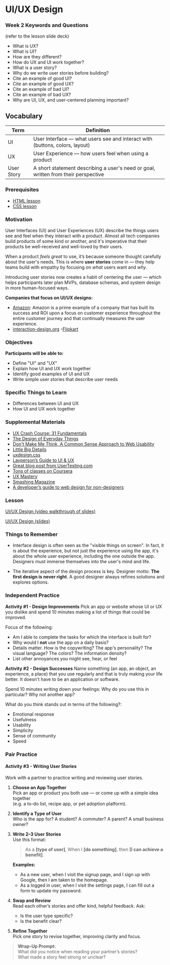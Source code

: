 # UI/UX Design

### Week 2 Keywords and Questions

(refer to the lesson slide deck)

- What is UX?
- What is UI?
- How are they different?
- How do UX and UI work together?
- What is a user story?
- Why do we write user stories before building?
- Cite an example of good UI?
- Cite an example of good UX?
- Cite an example of bad UI?
- Cite an example of bad UX?
- Why are UI, UX, and user-centered planning important?

## Vocabulary

| Term | Definition |
|------|------------|
| UI | User Interface — what users see and interact with (buttons, colors, layout) |
| UX | User Experience — how users feel when using a product |
| User Story | A short statement describing a user's need or goal, written from their perspective |

### Prerequisites

- [HTML lesson](/web/html.md)
- [CSS lesson](/web/css.md)

### Motivation

User Interfaces (UI) and User Experiences (UX) describe the things users see and feel when they interact with a product. Almost all tech companies build products of some kind or another, and it's imperative that their products be well-received and well-loved by their users.

When a product *feels great* to use, it’s because someone thought carefully about the user's needs. This is where **user stories** come in — they help teams build with empathy by focusing on *what* users want and *why*.

Introducing user stories now creates a habit of centering the user — which helps participants later plan MVPs, database schemas, and system design in more human-focused ways.


**Companies that focus on UI/UX designs:**

- [Amazon](https://www.amazon.com/): Amazon is a prime example of a company that has built its success and ROI upon a focus on customer experience throughout the entire customer journey and that continually measures the user experience.
- [interaction-design.org](https://www.interaction-design.org/literature/article/improve-customer-experience-with-ux-investments-that-increase-roi) -[Flipkart](https://www.flipkart.com/)

### Objectives

**Participants will be able to:**

- Define "UI" and "UX"
- Explain how UI and UX work together
- Identify good examples of UI and UX
- Write simple user stories that describe user needs

### Specific Things to Learn

- Differences between UI and UX
- How UI and UX work together

### Supplemental Materials

- [UX Crash Course: 31 Fundamentals](https://thehipperelement.com/post/75476711614/ux-crash-course-31-fundamentals)
- [The Design of Everyday Things](https://www.amazon.com/Design-Everyday-Things-Revised-Expanded/dp/0465050654)
- [Don't Make Me Think, A Common Sense Approach to Web Usability](https://www.amazon.com/Dont-Make-Think-Revisited-Usability/dp/0321965515)
- [Little Big Details](http://littlebigdetails.com/)
- [uxdesign.css](https://uxdesign.cc/)
- [Layperson’s Guide to UI & UX](https://careerfoundry.com/en/blog/ux-design/the-difference-between-ux-and-ui-design-a-laymans-guide/)
- [Great blog post from UserTesting.com](https://www.usertesting.com/blog/2016/04/27/ui-vs-ux/)
- [Tons of classes on Coursera](https://www.coursera.org/courses?languages=en&query=ux+design)
- [UX Mastery](http://uxmastery.com/resources/process/)
- [Smashing Magazine](https://www.smashingmagazine.com/)
- [A developer’s guide to web design for non-designers](https://medium.freecodecamp.org/a-developers-guide-to-web-design-for-non-designers-1f64ce28c38d)

### Lesson

[UI/UX Design (video walkthrough of slides)](https://drive.google.com/file/d/16tB5ibNnz-BhQlHG1BA2G5R2PdJacN_9/view?usp=sharing)

[UI/UX Design (slides)](https://docs.google.com/presentation/d/1iOaE1u26qItZseC4v72K0VT87V9d6W-OkAwcs4Ag48U/edit?usp=sharing)

### Things to Remember

- Interface design is often seen as the "visible things on screen". In fact, it is about the experience, but not just the experience using the app, it's about the whole user experience, including the one outside the app. Designers must immerse themselves into the user's mind and life.

- The iterative aspect of the design process is key. Designer motto: **The first design is never right**. A good designer always refines solutions and explores options.

### Independent Practice

**Activity #1 - Design Improvements**
Pick an app or website whose UI or UX you dislike and spend 10 minutes making a list of things that could be improved.

Focus of the following:

- Am I able to complete the tasks for which the interface is built for?
- Why would I **not** use the app on a daily basis?
- Details matter. How is the copywriting? The app's personality? The visual language? The colors? The information density?
- List other annoyances you might see, hear, or feel

**Activity #2 - Design Successes**
Name something (an app, an object, an experience, a place) that you use regularly and that is truly making your life better. It doesn't have to be an application or software.

Spend 10 minutes writing down your feelings: Why do you use this in particular? Why not another app?

What do you think stands out in terms of the following?:

- Emotional response
- Usefulness
- Usability
- Simplicity
- Sense of community
- Speed

### Pair Practice
#### Activity #3 - Writing User Stories

Work with a partner to practice writing and reviewing user stories.

1. **Choose an App Together**  
   Pick an app or product you both use — or come up with a simple idea together  
   (e.g. a to-do list, recipe app, or pet adoption platform).

2. **Identify a Type of User**  
   Who is the app for? A student? A commuter? A parent? A small business owner?

3. **Write 2–3 User Stories**  
   Use this format:

   > As a **[type of user]**, When I **[do something]**, then **[I can achieve a benefit]**.

   **Examples:**
   - As a new user, when I visit the signup page, and I sign up with Google, then I am taken to the homepage.
   - As a logged in user, when I visit the settings page, I can fill out a form to update my password.

4. **Swap and Review**  
   Read each other’s stories and offer kind, helpful feedback. Ask:
   - Is the user type specific?
   - Is the benefit clear?

5. **Refine Together**  
   Pick one story to revise together, improving clarity and focus.

>  **Wrap-Up Prompt:**  
> What did you notice when reading your partner’s stories?  
> What made a story feel strong or unclear?
